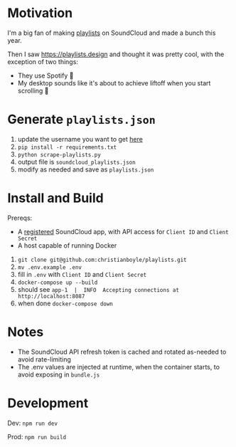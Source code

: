 Motivation
========

I'm a big fan of making [playlists](https://soundcloud.com/saxurn/sets) on SoundCloud and made a bunch this year.

Then I saw https://playlists.design and thought it was pretty cool, with the exception of two things:
 - They use Spotify 🤮
 - My desktop sounds like it's about to achieve liftoff when you start scrolling 🚁

Generate `playlists.json`
========

1. update the username you want to get [here](https://github.com/christianboyle/playlists/blob/main/scrape-playlists.py#L16)
2. `pip install -r requirements.txt`
3. `python scrape-playlists.py`
4. output file is `soundcloud_playlists.json`
5. modify as needed and save as `playlists.json`

Install and Build
========

Prereqs:
 - A [registered](https://developers.soundcloud.com/) SoundCloud app, with API access for `Client ID` and `Client Secret`
 - A host capable of running Docker

1. `git clone git@github.com:christianboyle/playlists.git`
2. `mv .env.example .env`
3. fill in `.env` with `Client ID` and `Client Secret`
4. `docker-compose up --build`
5. should see `app-1  |  INFO  Accepting connections at http://localhost:8087`
5. when done `docker-compose down`

Notes
========

- The SoundCloud API refresh token is cached and rotated as-needed to avoid rate-limiting
- The .env values are injected at runtime, when the container starts, to avoid exposing in `bundle.js`

Development
========

Dev: `npm run dev`

Prod: `npm run build`
